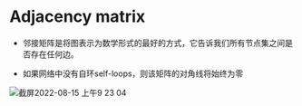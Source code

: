 # Adjacency matrix

- 邻接矩阵是将图表示为数学形式的最好的方式，它告诉我们所有节点集之间是否存在任何边。

- 如果网络中没有自环self-loops，则该矩阵的对角线将始终为零

![截屏2022-08-15 上午9 23 04](https://user-images.githubusercontent.com/93849914/184787039-7a3a5dd9-8f81-41ef-a827-a7504baf2a1a.png)
